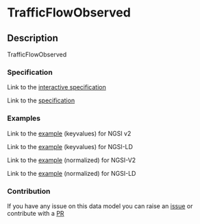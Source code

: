 # TrafficFlowObserved

## Description 

TrafficFlowObserved
### Specification

Link to the [interactive specification](https://swagger.lab.fiware.org/?url=https://smart-data-models.github.io/dataModel.Transportation/TrafficFlowObserved/swagger.yaml)

Link to the [specification](https://github.com/smart-data-models/dataModel.Transportation/blob/master/TrafficFlowObserved/doc/spec.md)
### Examples

Link to the [example](https://smart-data-models.github.io/dataModel.Transportation/TrafficFlowObserved/examples/example.json) (keyvalues) for NGSI v2

Link to the [example](https://smart-data-models.github.io/dataModel.Transportation/TrafficFlowObserved/examples/example.jsonld) (keyvalues) for NGSI-LD

Link to the [example](https://smart-data-models.github.io/dataModel.Transportation/TrafficFlowObserved/examples/example-normalized.json) (normalized) for NGSI-V2

Link to the [example](https://smart-data-models.github.io/dataModel.Transportation/TrafficFlowObserved/examples/example-normalized.jsonld) (normalized) for NGSI-LD
### Contribution

 If you have any issue on this data model you can raise an [issue](https://github.com/smart-data-models/dataModel.Transportation/issues)  or contribute with a [PR](https://github.com/smart-data-models/dataModel.Transportation/pulls)